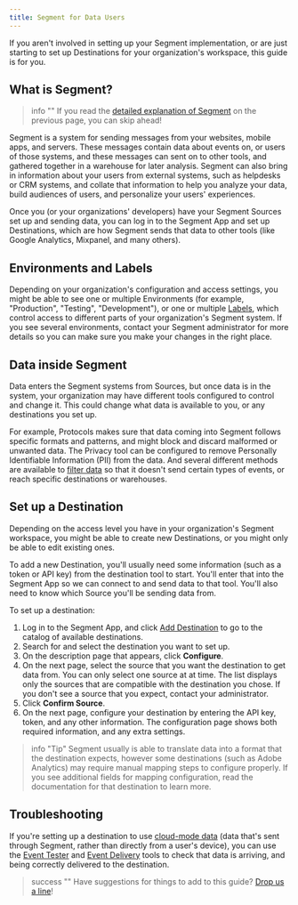 ```yaml
---
title: Segment for Data Users
---
```


If you aren't involved in setting up your Segment implementation, or are just starting to set up Destinations for your organization's workspace, this guide is for you.

## What is Segment?

> info ""
> If you read the [detailed explanation of Segment](/docs/guides/) on the previous page, you can skip ahead!

Segment is a system for sending messages from your websites, mobile apps, and servers. These messages contain data about events on, or users of those systems, and these messages can sent on to other tools, and gathered together in a warehouse for later analysis. Segment can also bring in information about your users from external systems, such as helpdesks or CRM systems, and collate that information to help you analyze your data, build audiences of users, and personalize your users' experiences.

Once you (or your organizations' developers) have your Segment Sources set up and sending data, you can log in to the Segment App and set up Destinations, which are how Segment sends that data to other tools (like Google Analytics, Mixpanel, and many others).

## Environments and Labels

Depending on your organization's configuration and access settings, you might be able to see one or multiple Environments (for example, "Production", "Testing", "Development"), or one or multiple [Labels](/docs/segment-app/iam/labels/), which control access to different parts of your organization's Segment system.  If you see several environments, contact your Segment administrator for more details so you can make sure you make your changes in the right place.

## Data inside Segment

Data enters the Segment systems from Sources, but once data is in the system, your organization may have different tools configured to control and change it. This could change what data is available to you, or any destinations you set up.

For example, Protocols makes sure that data coming into Segment follows specific formats and patterns, and might block and discard malformed or unwanted data. The Privacy tool can be configured to remove Personally Identifiable Information (PII) from the data. And several different methods are available to [filter data](/docs/guides/filtering-data/) so that it doesn't send certain types of events, or reach specific destinations or warehouses.

## Set up a Destination

Depending on the access level you have in your organization's Segment workspace, you might be able to create new Destinations, or you might only be able to edit existing ones.

To add a new Destination, you'll usually need some information (such as a token or API key) from the destination tool to start. You'll enter that into the Segment App so we can connect to and send data to that tool. You'll also need to know which Source you'll be sending data from.

To set up a destination:

1. Log in to the Segment App, and click [Add Destination](https://app.segment.com/segment/destinations/catalog) to go to the catalog of available destinations.
2. Search for and select the destination you want to set up.
3. On the description page that appears, click **Configure**.
4. On the next page, select the source that you want the destination to get data from.
   You can only select one source at at time. The list displays only the sources that are compatible with the destination you chose. If you don't see a source that you expect, contact your administrator.
5. Click **Confirm Source**.
6. On the next page, configure your destination by entering the API key, token, and any other information.
   The configuration page shows both required information, and any extra settings.

> info "Tip"
> Segment usually is able to translate data into a format that the destination expects, however some destinations (such as Adobe Analytics) may require manual mapping steps to configure properly. If you see additional fields for mapping configuration, read the documentation for that destination to learn more.

<!--

## Intro to personas

- intro to personas (what is it, what's it do, do you need to mess with it? who do you contact?)
-->

## Troubleshooting

If you're setting up a destination to use [cloud-mode data](/docs/connections/destinations/#connection-modes) (data that's sent through Segment, rather than directly from a user's device), you can use the [Event Tester](/docs/connections/test-connections/) and [Event Delivery](/docs/connections/event-delivery/) tools to check that data is arriving, and being correctly delivered to the destination.

> success ""
> Have suggestions for things to add to this guide? [Drop us a line](mailto:docs-feedback@segment.com?subject=Segment%20Data%20User%20guide%20Suggestion)!
